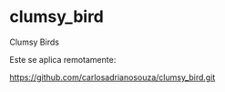 # clumsy_bird
Clumsy Birds

Este se aplica remotamente:

https://github.com/carlosadrianosouza/clumsy_bird.git